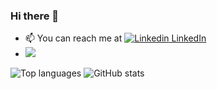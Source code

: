 ### Hi there 👋

<!--
**mulkers/mulkers** is a ✨ _special_ ✨ repository because its `README.md` (this file) appears on your GitHub profile.

Here are some ideas to get you started:

- 🔭 I’m currently working on ...
- 🌱 I’m currently learning ...
- 👯 I’m looking to collaborate on ...
- 🤔 I’m looking for help with ...
- 💬 Ask me about ...
- 📫 How to reach me: ...
- 😄 Pronouns: ...
- ⚡ Fun fact: ...
-->
- 📫 You can reach me at [![Linkedin](https://i.stack.imgur.com/gVE0j.png) LinkedIn](https://www.linkedin.com/in/mulkers/)
- ![](https://komarev.com/ghpvc/?username=mulkers)

![Top languages](https://github-readme-stats.vercel.app/api/top-langs/?username=mulkers&langs_count=10&layout=compact&theme=dark&hide_border=true&include_all_commits=true&count_private=true&&exclude_repo=plasma_applet_mawakit,phd-thesis,plasma_applet_athkar,Qrypto,storiesindexer,storiescrawler) ![GitHub stats](https://github-readme-stats.vercel.app/api?username=mulkers&show_icons=true&theme=dark&hide_border=true&include_all_commits=true&count_private=true)
